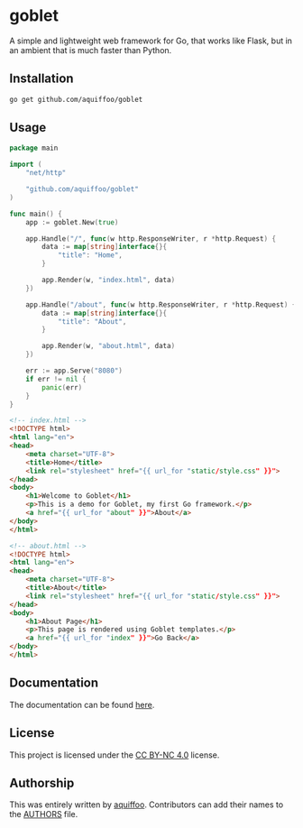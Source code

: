 # goblet

A simple and lightweight web framework for Go, that works like Flask, but in an ambient that is much faster than Python.

## Installation

```bash
go get github.com/aquiffoo/goblet
```

## Usage

```go
package main

import (
	"net/http"

	"github.com/aquiffoo/goblet"
)

func main() {
	app := goblet.New(true)

	app.Handle("/", func(w http.ResponseWriter, r *http.Request) {
		data := map[string]interface{}{
			"title": "Home",
		}

		app.Render(w, "index.html", data)
	})

	app.Handle("/about", func(w http.ResponseWriter, r *http.Request) {
		data := map[string]interface{}{
			"title": "About",
		}

		app.Render(w, "about.html", data)
	})

	err := app.Serve("8080")
	if err != nil {
		panic(err)
	}
}
```

```html
<!-- index.html -->
<!DOCTYPE html>
<html lang="en">
<head>
    <meta charset="UTF-8">
    <title>Home</title>
    <link rel="stylesheet" href="{{ url_for "static/style.css" }}">
</head>
<body>
    <h1>Welcome to Goblet</h1>
    <p>This is a demo for Goblet, my first Go framework.</p>
    <a href="{{ url_for "about" }}">About</a>
</body>
</html>

```

```html
<!-- about.html -->
<!DOCTYPE html>
<html lang="en">
<head>
    <meta charset="UTF-8">
    <title>About</title>
    <link rel="stylesheet" href="{{ url_for "static/style.css" }}">
</head>
<body>
    <h1>About Page</h1>
    <p>This page is rendered using Goblet templates.</p>
    <a href="{{ url_for "index" }}">Go Back</a>
</body>
</html>

```

## Documentation

The documentation can be found [here](https://godoc.org/github.com/aquiffoo/goblet).

## License

This project is licensed under the [CC BY-NC 4.0](./LICENSE) license.

## Authorship
This was entirely written by [aquiffoo](https://github.com/aquiffoo). Contributors can add their names to the [AUTHORS](./AUTHORS) file.
